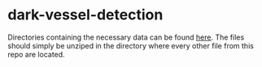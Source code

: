 # dark-vessel-detection

Directories containing the necessary data can be found [here](https://drive.google.com/drive/folders/16ZEAF-vIBSBwkOqhaQ16HKy5tMIsSuak?usp=drive_link). The files should simply be unziped in the directory where every other file from this repo are located.
